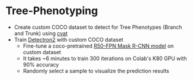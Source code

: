 # Tree-Phenotyping
* Create custom COCO dataset to detect for Tree Phenotypes (Branch and Trunk) using [cvat](https://cvat.org)
* Train [Detectron2](https://github.com/facebookresearch/detectron2) with custom COCO dataset
  * Fine-tune a coco-pretrained [R50-FPN Mask R-CNN model](https://github.com/facebookresearch/detectron2/blob/master/configs/COCO-InstanceSegmentation/mask_rcnn_R_50_FPN_3x.yaml) on custom dataset
  * It takes ~6 minutes to train 300 iterations on Colab's K80 GPU with 90% accuracy
  * Randomly select a sample to visualize the prediction results
